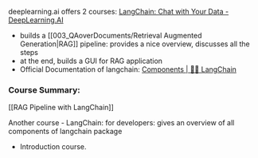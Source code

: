 deeplearning.ai offers 2 courses:
[LangChain: Chat with Your Data - DeepLearning.AI](https://learn.deeplearning.ai/courses/langchain-chat-with-your-data/lesson/1/introduction) 
- builds a [[003_QAoverDocuments/Retrieval Augmented Generation|RAG]] pipeline:  provides a nice overview, discusses all the steps 
- at the end, builds a GUI for RAG application
- Official Documentation of langchain: [Components | 🦜️🔗 LangChain](https://python.langchain.com/v0.2/docs/integrations/components/)
### Course Summary:
[[RAG Pipeline with LangChain]]


Another course - LangChain: for developers: gives an overview of all components of langchain package 
- Introduction course. 